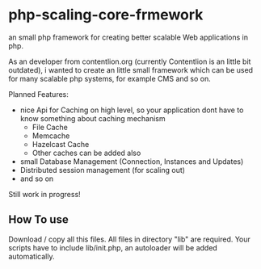 # php-scaling-core-frmework
an small php framework for creating better scalable Web applications in php.

As an developer from contentlion.org (currently Contentlion is an little bit outdated), i wanted to create an little small framework which can be used for many scalable php systems, for example CMS and so on.

Planned Features:
  - nice Api for Caching on high level, so your application dont have to know something about caching mechanism
    - File Cache
    - Memcache
    - Hazelcast Cache
    - Other caches can be added also
  - small Database Management (Connection, Instances and Updates)
  - Distributed session management (for scaling out)
  - and so on

Still work in progress!

## How To use
Download / copy all this files. All files in directory "lib" are required.
Your scripts have to include lib/init.php, an autoloader will be added automatically.

